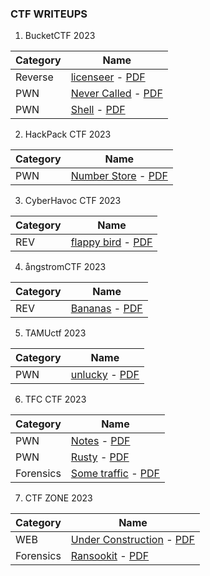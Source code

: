 ### CTF WRITEUPS

1. BucketCTF 2023

Category | Name
--- | ---
Reverse | [licenseer](BucketCTF%202023/REV%20-%20licenseer/REV%20-%20licenseer%20(Medium).md) - [PDF](BucketCTF%202023/REV%20-%20licenseer/REV%20-%20licenseer%20(Medium).pdf)
PWN | [Never Called](BucketCTF%202023/PWN%20-%20Never%20Called/PWN%20-%20Never%20Called%20(Easy).md) - [PDF](BucketCTF%202023/PWN%20-%20Never%20Called/PWN%20-%20Never%20Called%20(Easy).pdf)
PWN | [Shell](BucketCTF%202023/PWN%20-%20Shell/PWN%20-%20Shell%20(Medium%20&%20Hard).md) - [PDF](BucketCTF%202023/PWN%20-%20Shell/PWN%20-%20Shell%20(Medium%20&%20Hard).pdf)

2. HackPack CTF 2023

Category | Name
--- | ---
PWN | [Number Store](HackPack%20CTF%202023/PWN%20-%20Number%20Store/PWN%20-%20Number%20Store%20-%20Easy.md) - [PDF](HackPack%20CTF%202023/PWN%20-%20Number%20Store/PWN%20-%20Number%20Store%20-%20Easy.pdf)

3. CyberHavoc CTF 2023

Category | Name
--- | ---
REV | [flappy bird](CyberHavoc%20CTF%202023/REV%20-%20flappy%20bird/REV%20-%20flappy%20bird%20-%20Easy.md) - [PDF](CyberHavoc%20CTF%202023/REV%20-%20flappy%20bird/REV%20-%20flappy%20bird%20-%20Easy.pdf)

4. ångstromCTF 2023

Category | Name
--- | ---
REV | [Bananas](%C3%A5ngstromCTF%202023/REV%20-%20Bananas/Bananas.md) - [PDF](%A5ngstromCTF%202023/REV%20-%20Bananas/Bananas.pdf)

5. TAMUctf 2023

Category | Name
--- | ---
PWN | [unlucky](TAMUctf%202023/PWN%20-%20unlucky/PWN%20-%20unlucky.md) - [PDF](TAMUctf%202023/PWN%20-%20unlucky/PWN%20-%20unlucky.pdf)


6. TFC CTF 2023

Category | Name
--- | ---
PWN | [Notes](TFC%20CTF%202023/PWN%20-%20Notes/PWN%20-%20Notes.md) - [PDF](TFC%20CTF%202023/PWN%20-%20Notes/PWN%20-%20Notes.pdf)
PWN | [Rusty](TFC%20CTF%202023/PWN%20-%20Rusty/PWN%20-%20Rusty.md) - [PDF](TFC%20CTF%202023/PWN%20-%20Rusty/PWN%20-%20Rusty.pdf)
Forensics | [Some traffic](TFC%20CTF%202023/Forensics%20-%20Some%20traffic/Forensics%20-%20Some%20traffic.md) - [PDF](TFC%20CTF%202023/Forensics%20-%20Some%20traffic/Forensics%20-%20Some%20traffic.pdf)

7. CTF ZONE 2023

Category | Name
--- | ---
WEB | [Under Construction](CTF%20ZONE%202023/WEB%20-%20Under%20Construction.md) - [PDF](CTF%20ZONE%202023/WEB%20-%20Under%20Construction.pdf)
Forensics | [Ransookit](CTF%20ZONE%202023/Forensics%20-%20Ransookit.md) - [PDF](CTF%20ZONE%202023/Forensics%20-%20Ransookit.pdf)